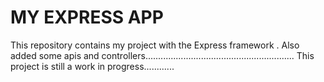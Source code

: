 MY EXPRESS APP
====
This repository contains my project with the Express framework .
Also  added some apis and controllers...........................................................
This project is still a work in progress............

